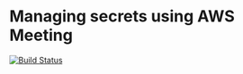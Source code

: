 # Managing secrets using AWS Meeting

[![Build Status][travis-badge]][travis-home]

[travis-home]: https://travis-ci.com/jlsan92/aws-secrets-meeting
[travis-badge]: https://travis-ci.com/jlsan92/aws-secrets-meeting.svg?branch=master